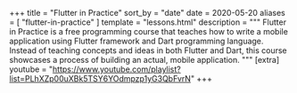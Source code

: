 +++
title = "Flutter in Practice"
sort_by = "date"
date = 2020-05-20
aliases = [
  "flutter-in-practice"
]
template = "lessons.html"
description = """
Flutter in Practice is a free programming course that teaches how to write a mobile application using Flutter framework and Dart programming language. Instead of teaching concepts and ideas in both Flutter and Dart, this course showcases a process of building an actual, mobile application.
"""
[extra]
youtube = "https://www.youtube.com/playlist?list=PLhXZp00uXBk5TSY6YOdmpzp1yG3QbFvrN"
+++